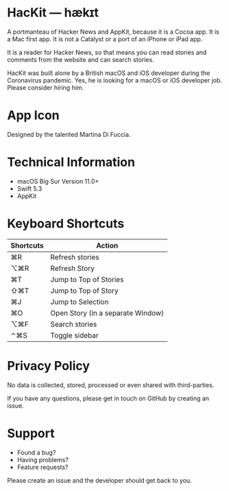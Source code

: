 # HacKit — hækɪt
A portmanteau of Hacker News and AppKit, because it is a Cocoa app. It is a Mac first app. It is not a Catalyst or a port of an iPhone or iPad app.

It is a reader for Hacker News, so that means you can read stories and comments from the website and can search stories.

HacKit was built alone by a British macOS and iOS developer during the Coronavirus pandemic. Yes, he is looking for a macOS or iOS developer job. Please consider hiring him.

# App Icon
Designed by the talented Martina Di Fuccia.

# Technical Information
* macOS Big Sur Version 11.0+
* Swift 5.3
* AppKit

# Keyboard Shortcuts
| Shortcuts | Action |
| ----------- | ----------- |
| ⌘R | Refresh stories |
| ⌥⌘R | Refresh Story |
| ⌘T | Jump to Top of Stories |
| ⇧⌘T | Jump to Top of Story |
| ⌘J | Jump to Selection |
| ⌘O | Open Story (in a separate Window) |
| ⌥⌘F | Search stories |
| ⌃⌘S | Toggle sidebar |

# Privacy Policy
No data is collected, stored, processed or even shared with third-parties.

If you have any questions, please get in touch on GitHub by creating an issue.

# Support
* Found a bug?
* Having problems?
* Feature requests?

Please create an issue and the developer should get back to you.

